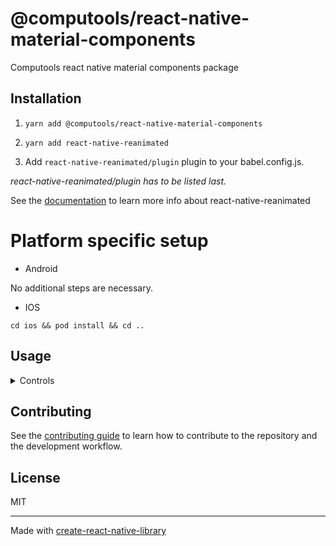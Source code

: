# @computools/react-native-material-components

Computools react native material components package

## Installation

1. ```yarn add @computools/react-native-material-components```

2. ```yarn add react-native-reanimated```

3. Add ```react-native-reanimated/plugin``` plugin to your babel.config.js.

_react-native-reanimated/plugin has to be listed last._

See the [documentation](https://docs.swmansion.com/react-native-reanimated/) to learn more info about react-native-reanimated

# Platform specific setup

- Android

No additional steps are necessary.

- IOS

```cd ios && pod install && cd ..```

## Usage

<details><summary>Controls</summary>
<br />
<details><summary>Switch</summary>
<br />

**Props**

- **value:** _boolean_ - **required**
- **onSwitch:** _(value: boolean) => void_ - **required**

- labelEnd: _ReactNode_
- labelStart: ReactNode
- handleIcon: _ReactNode_

- hideIconOnSwitchOff: _boolean_ - **_default true_**

- handleActiveBorderColor: _ColorValue_
- handleInactiveBorderColor: _ColorValue_
- handleActiveBackgroundColor: _ColorValue_
- handleInactiveBackgroundColor: _ColorValue_
- trackActiveBorderColor: _ColorValue_
- trackInactiveBorderColor: _ColorValue_
- trackActiveBackgroundColor: _ColorValue_
- trackInactiveBackgroundColor: _ColorValue_

- style: _ViewStyle_
- hanldeStyle: _ViewStyle_
- animationDuration: _number_ - **_default 220 ms_**


![switch](https://ik.imagekit.io/Computools/rn-material-components/switch.png?updatedAt=1704380348816)
![switch gif](https://ik.imagekit.io/Computools/rn-material-components/switch-gif.gif?updatedAt=1704382949514)
</details>

<details><summary>Radio Button</summary>
<br />

***Props***

- **value:** _T_ - **required**
- **checked:** _boolean_ - **required**
- **onCheck:** _(value: T) => void_ - **required**

- size: _number_ - **_default 28_**
- labelEnd: _ReactNode_
- labelStart: _ReactNode_
- animationDuration: _number_ - **_default 150 ms_**

- indicatorStyle: _StyleProp<ViewStyle>_
- radioButtonStyle: _StyleProp<ViewStyle>_

- indicatorColor: _ColorValue_
- radioButtonBorderColor: _ColorValue_
- radioButtonBackgroundColor: _ColorValue_
- checkedRadioButtonBorderColor: _ColorValue_
- checkedRadioButtonBeckgroundColor: _ColorValue_


![radio button](https://ik.imagekit.io/Computools/rn-material-components/radio-button.png?updatedAt=1704380348933)
![radio button gif](https://ik.imagekit.io/Computools/rn-material-components/radio-button-gif.gif?updatedAt=1704382857149)
</details>

<details><summary>Checkbox</summary>
<br />

***Props***

- **value:** _T_ - **required**
- **checked:** _boolean_ - **required**
- **onCheck:** _(value: T) => void_ - **required**

- labelEnd: _ReactNode_
- labelStart: _ReactNode_
- checkedIcon: _ReactNode_

- checkboxBorderColor: _ColorValue_
- checkboxBackgroundColor: _ColorValue_
- checkedCheckboxBorderColor: _ColorValue_
- checkedCheckboxBackgroundColor: _ColorValue_

- size: number - _**_default 28_**_
- checkboxStyle: _StyleProp<ViewStyle>_


![checkbox](https://ik.imagekit.io/Computools/rn-material-components/checkbox.png?updatedAt=1704380348884)
![checkbox gif](https://ik.imagekit.io/Computools/rn-material-components/checkbox-gif.gif?updatedAt=1704382741915)
</details>
</details>


## Contributing

See the [contributing guide](CONTRIBUTING.md) to learn how to contribute to the repository and the development workflow.

## License

MIT

---

Made with [create-react-native-library](https://github.com/callstack/react-native-builder-bob)
